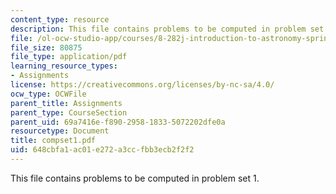 ```yaml
---
content_type: resource
description: This file contains problems to be computed in problem set 1.
file: /ol-ocw-studio-app/courses/8-282j-introduction-to-astronomy-spring-2006/648cbfa1ac01e272a3ccfbb3ecb2f2f2_compset1.pdf
file_size: 80875
file_type: application/pdf
learning_resource_types:
- Assignments
license: https://creativecommons.org/licenses/by-nc-sa/4.0/
ocw_type: OCWFile
parent_title: Assignments
parent_type: CourseSection
parent_uid: 69a7416e-f890-2958-1833-5072202dfe0a
resourcetype: Document
title: compset1.pdf
uid: 648cbfa1-ac01-e272-a3cc-fbb3ecb2f2f2
---
```

This file contains problems to be computed in problem set 1.